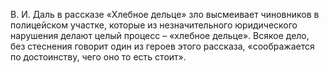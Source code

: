 <!--2017-01-02 18:00:57-->
В. И. Даль в рассказе «Хлебное дельце» зло высмеивает чиновников в полицейском участке, которые из незначительного юридического нарушения делают целый процесс – «хлебное дельце». Всякое дело, без стеснения говорит один из героев этого рассказа, «соображается по достоинству, чего оно то есть стоит».